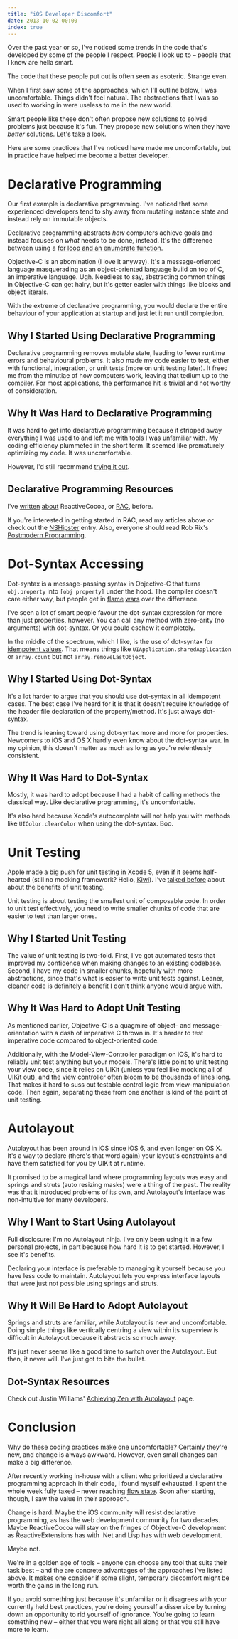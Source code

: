 ```yaml
---
title: "iOS Developer Discomfort"
date: 2013-10-02 00:00
index: true
---
```


Over the past year or so, I've noticed some trends in the code that's developed by some of the people I respect. People I look up to – people that I know are hella smart.

The code that these people put out is often seen as esoteric. Strange even.

When I first saw some of the approaches, which I'll outline below, I was uncomfortable. Things didn't feel natural. The abstractions that I was so used to working in were useless to me in the new world.

Smart people like these don't often propose new solutions to solved problems just because it's fun. They propose new solutions when they have _better_ solutions. Let's take a look.

Here are some practices that I've noticed have made me uncomfortable, but in practice have helped me become a better developer.

# Declarative Programming

Our first example is declarative programming. I've noticed that some experienced developers tend to shy away from mutating instance state and instead rely on immutable objects.

Declarative programming abstracts _how_ computers achieve goals and instead focuses on _what_ needs to be done, instead. It's the difference between using a [for loop and an enumerate function](/blog/stop-writing-for-loops).

Objective-C is an abomination (I love it anyway). It's a message-oriented language masquerading as an object-oriented language build on top of C, an imperative language. Ugh. Needless to say, abstracting common things in Objective-C can get hairy, but it's getter easier with things like blocks and object literals.

With the extreme of declarative programming, you would declare the entire behaviour of your application at startup and just let it run until completion.

## Why I Started Using Declarative Programming

Declarative programming removes mutable state, leading to fewer runtime errors and behavioural problems. It also made my code easier to test, either with functional, integration, or unit tests (more on unit testing later). It freed me from the minutiae of how computers work, leaving that tedium up to the compiler. For most applications, the performance hit is trivial and not worthy of consideration.

## Why It Was Hard to Declarative Programming

It was hard to get into declarative programming because it stripped away everything I was used to and left me with tools I was unfamiliar with. My coding efficiency plummeted in the short term. It seemed like prematurely optimizing my code. It was uncomfortable.

However, I'd still recommend [trying it out](http://labs.teehanlax.com/project/upcoming).

## Declarative Programming Resources

I've [written](http://www.teehanlax.com/blog/reactivecocoa/) [about](http://www.teehanlax.com/blog/getting-started-with-reactivecocoa/) ReactiveCocoa, or [RAC](https://github.com/ReactiveCocoa/ReactiveCocoa), before.

If you're interested in getting started in RAC, read my articles above or check out the [NSHipster](http://nshipster.com/reactivecocoa/) entry. Also, everyone should read Rob Rix's [Postmodern Programming](https://github.com/robrix/Postmodern-Programming/blob/master/Postmodern%20Programming.md).

# Dot-Syntax Accessing

Dot-syntax is a message-passing syntax in Objective-C that turns `obj.property` into `[obj property]` under the hood. The compiler doesn't care either way, but people get in [flame](http://qualitycoding.org/dot-notation/) [wars](http://qualitycoding.org/dot-notation-wins/) over the difference.

I've seen a lot of smart people favour the dot-syntax expression for more than just properties, however. You can call any method with zero-arity (no arguments) with dot-syntax. Or you could eschew it completely.

In the middle of the spectrum, which I like, is the use of dot-syntax for [idempotent values](https://github.com/github/objective-c-conventions#expressions). That means things like `UIApplication.sharedApplication` or `array.count` but not `array.removeLastObject`.

## Why I Started Using Dot-Syntax

It's a lot harder to argue that you should use dot-syntax in all idempotent cases. The best case I've heard for it is that it doesn't require knowledge of the header file declaration of the property/method. It's just always dot-syntax.

The trend is leaning toward using dot-syntax more and more for properties. Newcomers to iOS and OS X hardly even know about the dot-syntax war. In my opinion, this doesn't matter as much as long as you're relentlessly consistent.

## Why It Was Hard to Dot-Syntax

Mostly, it was hard to adopt because I had a habit of calling methods the classical way. Like declarative programming, it's uncomfortable.

It's also hard because Xcode's autocomplete will not help you with methods like `UIColor.clearColor` when using the dot-syntax. Boo.

# Unit Testing

Apple made a big push for unit testing in Xcode 5, even if it seems half-hearted (still no mocking framework? Hello, [Kiwi](https://github.com/allending/Kiwi)). I've [talked before](/blog/objective-c-vitamins) about about the benefits of unit testing.

Unit testing is about testing the smallest unit of composable code. In order to unit test effectively, you need to write smaller chunks of code that are easier to test than larger ones.

## Why I Started Unit Testing

The value of unit testing is two-fold. First, I've got automated tests that improved my confidence when making changes to an existing codebase. Second, I have my code in smaller chunks, hopefully with more abstractions, since that's what is easier to write unit tests against. Leaner, cleaner code is definitely a benefit I don't think anyone would argue with.

## Why It Was Hard to Adopt Unit Testing

As mentioned earlier, Objective-C is a quagmire of object- and message-orientation with a dash of imperative C thrown in. It's harder to test imperative code compared to object-oriented code.

Additionally, with the Model-View-Controller paradigm on iOS, it's hard to reliably unit test anything but your models. There's little point to unit testing your view code, since it relies on UIKit (unless you feel like mocking all of UIKit out), and the view controller often bloom to be thousands of lines long. That makes it hard to suss out testable control logic from view-manipulation code. Then again, separating these from one another is kind of the point of unit testing.

# Autolayout

Autolayout has been around in iOS since iOS 6, and even longer on OS X. It's a way to declare (there's that word again) your layout's constraints and have them satisfied for you by UIKit at runtime.

It promised to be a magical land where programming layouts was easy and springs and struts (auto resizing masks) were a thing of the past. The reality was that it introduced problems of its own, and Autolayout's interface was non-intuitive for many developers.

## Why I Want to Start Using Autolayout

Full disclosure: I'm no Autolayout ninja. I've only been using it in a few personal projects, in part because how hard it is to get started. However, I see it's benefits.

Declaring your interface is preferable to managing it yourself because you have less code to maintain. Autolayout lets you express interface layouts that were just not possible using springs and struts.

## Why It Will Be Hard to Adopt Autolayout

Springs and struts are familiar, while Autolayout is new and uncomfortable. Doing simple things like vertically centring a view within its superview is difficult in Autolayout because it abstracts so much away.

It's just never seems like a good time to switch over the Autolayout. But then, it never will. I've just got to bite the bullet.

## Dot-Syntax Resources

Check out Justin Williams' [Achieving Zen with Autolayout](http://carpeaqua.com/autolayout/) page.

# Conclusion

Why do these coding practices make one uncomfortable? Certainly they're new, and change is always awkward. However, even small changes can make a big difference.

After recently working in-house with a client who prioritized a declarative programming approach in their code, I found myself exhausted. I spent the whole week fully taxed&nbsp;– never reaching [flow state](http://en.wikipedia.org/wiki/Flow_(psychology)). Soon after starting, though, I saw the value in their approach.

Change is hard. Maybe the iOS community will resist declarative programming, as has the web development community for two decades. Maybe ReactiveCocoa will stay on the fringes of Objective-C development as ReactiveExtensions has with .Net and Lisp has with web development.

Maybe not.

We're in a golden age of tools – anyone can choose any tool that suits their task best&nbsp;– and the are concrete advantages of the approaches I've listed above. It makes one consider if some slight, temporary discomfort might be worth the gains in the long run.

If you avoid something just because it's unfamiliar or it disagrees with your currently held best practices, you're doing yourself a disservice by turning down an opportunity to rid yourself of ignorance. You're going to learn something new – either that you were right all along or that you still have more to learn.

<!-- more -->
